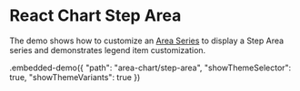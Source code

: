 # React Chart Step Area

The demo shows how to customize an [Area Series](../../docs/reference/area-series.md) to display a Step Area series and demonstrates legend item customization.

.embedded-demo({ "path": "area-chart/step-area", "showThemeSelector": true, "showThemeVariants": true })
